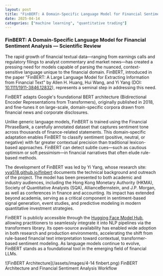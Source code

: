 ```yaml
---
layout: post
title: "FinBERT: A Domain-Specific Language Model for Financial Sentiment Analysis — Scientific Review"
date: 2025-04-14
categories: ["machine learning", "quantitative trading"]
---
```


<style>
  /* Custom styling for this post */
  .post-content {
    font-size: 18px;
    line-height: 1.8;
    margin-bottom: 30px;
  }
  
  .post-content p {
    margin-bottom: 20px;
    text-align: justify; /* Added text justification */
    hyphens: auto; /* Optional: adds hyphenation for better justified text */
  }
  
  .post-content h2 {
    font-size: 28px;
    margin-top: 40px;
    margin-bottom: 20px;
    color: #2c3e50;
  }
  
  /* Control image size */
  .post-content img {
    max-width: 70%;
    height: auto;
    display: block;
    margin: 30px auto;
    border-radius: 5px;
  }
  
  /* Add horizontal rule between sections */
  hr {
    margin: 40px 0;
    border: 0;
    height: 1px;
    background-image: linear-gradient(to right, rgba(0, 0, 0, 0), rgba(0, 0, 0, 0.75), rgba(0, 0, 0, 0));
  }
  
  /* Image caption styling */
  .image-caption {
    text-align: center;
    font-style: italic;
    margin-top: 10px;
    color: #555;
  }
</style>

### FinBERT: A Domain-Specific Language Model for Financial Sentiment Analysis — Scientific Review
The rapid growth of financial textual data—ranging from earnings calls and regulatory filings to analyst commentary and market news—has created a pressing need for models capable of parsing the nuanced, context-sensitive language unique to the financial domain.
FinBERT, introduced in the paper "FinBERT: A Large Language Model for Extracting Information from Financial Text" by Allen H. Huang, Hui Wang, and Yi Yang (DOI: <a href="https://doi.org/10.1111/1911-3846.12832" target="_blank">10.1111/1911-3846.12832</a>), represents a seminal step in addressing this need.

FinBERT adapts Google's foundational BERT architecture (Bidirectional Encoder Representations from Transformers), originally published in 2018, and fine-tunes it on large-scale, domain-specific corpora drawn from financial news and corporate disclosures.

Unlike generic language models, FinBERT is trained using the Financial PhraseBank, a carefully annotated dataset that captures sentiment tone across thousands of finance-related statements. This domain-specific adaptation enables FinBERT to classify sentiment (positive, neutral, or negative) with far greater contextual precision than traditional lexicon-based approaches.
FinBERT can detect subtle cues—such as cautious optimism or soft pessimism—in financial narratives that often elude rule-based methods.

The development of FinBERT was led by Yi Yang, whose research site: <a href="https://yya518.github.io/finbert" target="_blank">yya518.github.io/finbert</a> documents the technical background and outreach of the project. The model has been presented to both academic and industry audiences, including the Hong Kong Monetary Authority (HKMA), Society of Quantitative Analysts (SQA), AllianceBernstein, and J.P. Morgan, as well as conferences in finance and accounting.
Its impact has extended beyond academia, serving as a critical component in sentiment-based signal generation, event studies, and predictive modeling in modern quantitative investment strategies.

FinBERT is publicly accessible through the <a href="https://huggingface.co/yiyanghkust/finbert-tone" target="_blank">Hugging Face Model Hub</a>, allowing practitioners to seamlessly integrate it into NLP pipelines via the transformers library. Its open-source availability has enabled wide adoption in both research and production environments, accelerating the shift from rule-based financial text interpretation toward contextual, transformer-based sentiment modeling.
As language models continue to evolve, FinBERT stands as a foundational tool in the emerging field of financial LLMs.

![FinBERT Architecture](/assets/images/4-14 finbert.png)
FinBERT Architecture and Financial Sentiment Analysis Workflow


